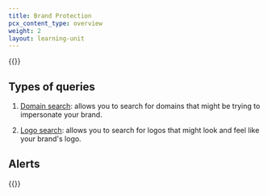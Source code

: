 ```yaml
---
title: Brand Protection
pcx_content_type: overview
weight: 2
layout: learning-unit
---
```


{{<render file="_brand-protection-definition.md" productFolder="security-center">}}

## Types of queries

1. [Domain search](/security-center/brand-protection/#domain-search): allows you to search for domains that might be trying to impersonate your brand.

2. [Logo search](/security-center/brand-protection/#logo-queries): allows you to search for logos that might look and feel like your brand's logo. 

## Alerts

{{<render file="_brand-protection-alerts.md" productFolder="security-center">}}